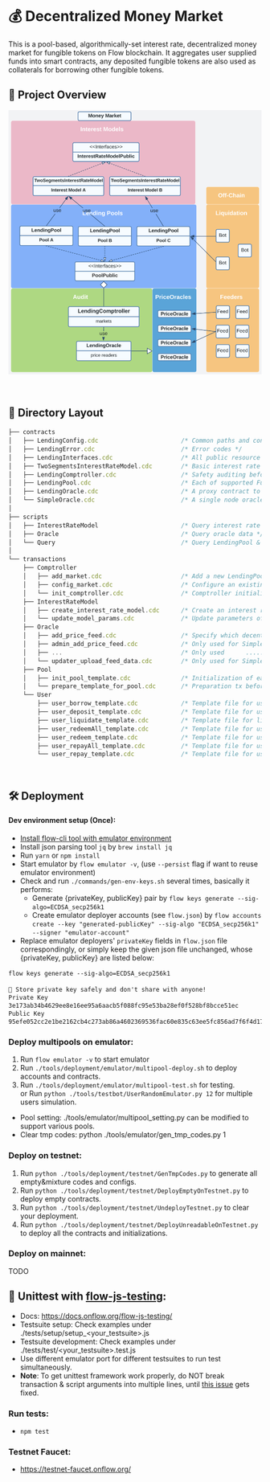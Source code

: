 # 💰 Decentralized Money Market

This is a pool-based, algorithmically-set interest rate, decentralized money market for fungible tokens on Flow blockchain. It aggregates user supplied funds into smart contracts, any deposited fungible tokens are also used as collaterals for borrowing other fungible tokens.
## 🧩 Project Overview
<p>
    <a href="https://increment.gitbook.io/public-documentation-1/protocols/decentralized-money-market">
        <img width="600" src="framework.png" />
    </a>
</p>
<br>

## 📖 Directory Layout
```js
├── contracts
│   ├── LendingConfig.cdc                       /* Common paths and constants */
│   ├── LendingError.cdc                        /* Error codes */
│   ├── LendingInterfaces.cdc                   /* All public resource interfaces */
│   ├── TwoSegmentsInterestRateModel.cdc        /* Basic interest rate model used by the money market */
│   ├── LendingComptroller.cdc                  /* Safety auditing before any side effects were applied to LendingPool */
│   ├── LendingPool.cdc                         /* Each of supported FungibleTokens on the money market has a corresponding LendingPool contract deployed & configured */
│   ├── LendingOracle.cdc                       /* A proxy contract to read from decentralized price feeds and formalize the result using OraclePublic interface */
│   └── SimpleOracle.cdc                        /* A single node oracle only used for unittest purpose */
│
├── scripts
│   ├── InterestRateModel                       /* Query interest rate parameters */
│   ├── Oracle                                  /* Query oracle data */
│   └── Query                                   /* Query LendingPool & user info */
│
└── transactions
    ├── Comptroller
    │   ├── add_market.cdc                      /* Add a new LendingPool to the money market */
    │   ├── config_market.cdc                   /* Configure an existing LendingPool's parameters */
    │   └── init_comptroller.cdc                /* Comptroller initialization */
    ├── InterestRateModel
    │   ├── create_interest_rate_model.cdc      /* Create an interest rate model resource. Each LendingPool could have its own interest rate model */
    │   └── update_model_params.cdc             /* Update parameters of an interest rate model */
    ├── Oracle
    │   ├── add_price_feed.cdc                  /* Specify which decentralized price feed is used by the given LendingPool contract */
    │   ├── admin_add_price_feed.cdc            /* Only used for SimpleOracle unittest */
    │   ├── ...                                 /* Only used      ......      unittest */
    │   └── updater_upload_feed_data.cdc        /* Only used for SimpleOracle unittest */
    ├── Pool
    │   ├── init_pool_template.cdc              /* Initialization of each LendingPool */
    │   └── prepare_template_for_pool.cdc       /* Preparation tx before deploying LendingPool contract */
    └── User
        ├── user_borrow_template.cdc            /* Template file for user borrow tx */
        ├── user_deposit_template.cdc           /* Template file for user supply (deposit) tx */
        ├── user_liquidate_template.cdc         /* Template file for liquidation tx */
        ├── user_redeemAll_template.cdc         /* Template file for user redeem all tx */
        ├── user_redeem_template.cdc            /* Template file for user redeem (withdraw) tx */
        ├── user_repayAll_template.cdc          /* Template file for user repay all borrows tx */
        └── user_repay_template.cdc             /* Template file for user repay borrow tx */
```
<br>

## 🛠️ Deployment

#### Dev environment setup (Once):
* [Install flow-cli tool with emulator environment](https://docs.onflow.org/flow-cli/install/)
* Install json parsing tool `jq` by `brew install jq`
* Run `yarn` or `npm install`
* Start emulator by `flow emulator -v`, (use `--persist` flag if want to reuse emulator environment)
* Check and run `./commands/gen-env-keys.sh` several times, basically it performs:
  - Generate {privateKey, publicKey} pair by `flow keys generate --sig-algo=ECDSA_secp256k1`
  - Create emulator deployer accounts (see `flow.json`) by `flow accounts create --key "generated-publicKey" --sig-algo "ECDSA_secp256k1" --signer "emulator-account"`
* Replace emulator deployers' `privateKey` fields in `flow.json` file correspondingly, or simply keep the given json file unchanged, whose {privateKey, publicKey} are listed below:
```
flow keys generate --sig-algo=ECDSA_secp256k1

🔴️ Store private key safely and don't share with anyone! 
Private Key 	 3e173ab34b4629ee8e16ee95a6aacb5f088fc95e53ba28ef0f528bf8bcce51ec 
Public Key 	 95efe052cc2e1be2162cb4c273ab86a4602369536fac60e835c63ee5fc856ad7f6f4d17eb505af54482caac0addeb9b2b24e7b44eb79cb02e19be106c1cbfd4f 
```

### Deploy multipools on emulator:
1. Run `flow emulator -v` to start emulator
2. Run `./tools/deployment/emulator/multipool-deploy.sh` to deploy accounts and contracts.
3. Run `./tools/deployment/emulator/multipool-test.sh` for testing.
   <br>or Run `python ./tools/testbot/UserRandomEmulator.py 12` for multiple users simulation.
* Pool setting:
  ./tools/emulator/multipool_setting.py can be modified to support various pools.
* Clear tmp codes:
  python ./tools/emulator/gen_tmp_codes.py 1

### Deploy on testnet:
1. Run `python ./tools/deployment/testnet/GenTmpCodes.py` to generate all empty&mixture codes and configs.
2. Run `python ./tools/deployment/testnet/DeployEmptyOnTestnet.py` to deploy empty contracts.
3. Run `python ./tools/deployment/testnet/UndeployTestnet.py` to clear your deployment.
4. Run `python ./tools/deployment/testnet/DeployUnreadableOnTestnet.py` to deploy all the contracts and initializations.

### Deploy on mainnet:
TODO
<br>

## 🔎 Unittest with [flow-js-testing](https://github.com/onflow/flow-js-testing):
* Docs: https://docs.onflow.org/flow-js-testing/
* Testsuite setup: Check examples under ./tests/setup/setup_\<your_testsuite\>.js
* Testsuite development: Check examples under ./tests/test/\<your_testsuite\>.test.js
* Use different emulator port for different testsuites to run test simultaneously.
* **Note**: To get unittest framework work properly, do NOT break transaction & script arguments into multiple lines, until [this issue](https://github.com/onflow/flow-cadut/issues/15) gets fixed.

### Run tests:
* `npm test`

### Testnet Faucet:
* https://testnet-faucet.onflow.org/
